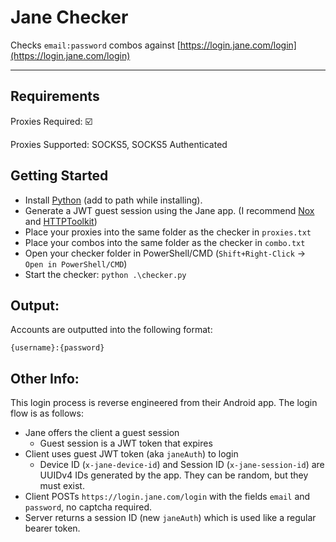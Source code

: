 # Jane Checker

Checks ``email:password`` combos against [https://login.jane.com/login](https://login.jane.com/login)

----

## Requirements

Proxies Required: :ballot_box_with_check:

Proxies Supported: SOCKS5, SOCKS5 Authenticated

## Getting Started

- Install [Python](https://www.python.org/downloads/) (add to path while installing).
- Generate a JWT guest session using the Jane app. (I recommend [Nox](https://www.bignox.com/) and [HTTPToolkit](https://httptoolkit.tech/)) 
- Place your proxies into the same folder as the checker in ``proxies.txt``
- Place your combos into the same folder as the checker in ``combo.txt``
- Open your checker folder in PowerShell/CMD (``Shift+Right-Click`` ->`` Open in PowerShell/CMD``)
- Start the checker: ``python .\checker.py``

## Output:

Accounts are outputted into the following format:

```
{username}:{password}
```



## Other Info:

This login process is reverse engineered from their Android app. The login flow is as follows:

- Jane offers the client a guest session
  - Guest session is a JWT token that expires
- Client uses guest JWT token (aka `janeAuth`) to login
  - Device ID (`x-jane-device-id`) and Session ID (`x-jane-session-id`) are UUIDv4 IDs generated by the app. They can be random, but they must exist.
- Client POSTs `https://login.jane.com/login` with the fields `email` and `password`, no captcha required.
- Server returns a session ID (new `janeAuth`) which is used like a regular bearer token.



